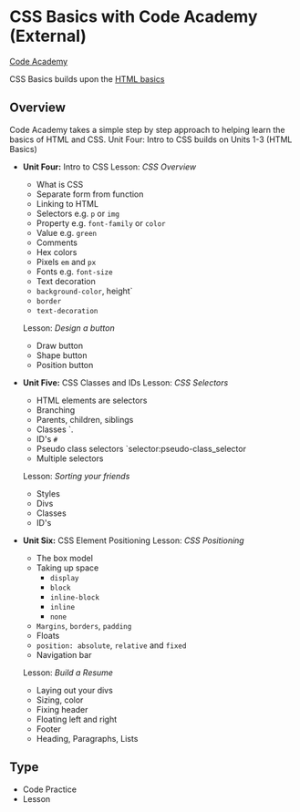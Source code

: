 # CSS Basics with Code Academy (External)
[Code Academy](https://www.codecademy.com/learn/web)

CSS Basics builds upon the [HTML basics](/resources/html-basics-CODEACADEMY-TUTORIAL)

## Overview
Code Academy takes a simple step by step approach to helping learn the basics of HTML and CSS. Unit Four: Intro to CSS builds on Units 1-3 (HTML Basics)

- **Unit Four:** Intro to CSS
    Lesson: *CSS Overview*
    - What is CSS
    - Separate form from function
    - Linking to HTML <link>
    - Selectors e.g. `p` or `img`
    - Property e.g. `font-family` or `color`
    - Value e.g. `green`
    - Comments
    - Hex colors
    - Pixels `em` and `px`
    - Fonts e.g. `font-size`
    - Text decoration
    - `background-color`, height`
    - `border`
    - `text-decoration`

    Lesson: *Design a button*
    - Draw button
    - Shape button
    - Position button

- **Unit Five:** CSS Classes and IDs
    Lesson: *CSS Selectors*
    - HTML elements are selectors
    - Branching
    - Parents, children, siblings
    - Classes `.
    - ID's `#`
    - Pseudo class selectors `selector:pseudo-class_selector
    - Multiple selectors

    Lesson: *Sorting your friends*
    - Styles
    - Divs
    - Classes
    - ID's

- **Unit Six:** CSS Element Positioning
    Lesson: *CSS Positioning*
    - The box model
    - Taking up space
      - `display`
      - `block`
      - `inline-block`
      - `inline`
      - `none`
    - `Margins`, `borders`, `padding`
    - Floats
    - `position: absolute`, `relative` and `fixed`
    - Navigation bar

    Lesson: *Build a Resume*
    - Laying out your divs
    - Sizing, color
    - Fixing header
    - Floating left and right
    - Footer
    - Heading, Paragraphs, Lists

## Type
  - Code Practice
  - Lesson


